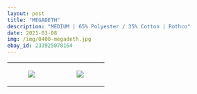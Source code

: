 ```yaml
---
layout: post
title: "MEGADETH"
description: "MEDIUM | 65% Polyester / 35% Cotton | Rothco"
date: 2021-03-08
img: /img/0400-megadeth.jpg
ebay_id: 233925078164
---
```




<table style="width:100%;"><tr><td style="vertical-align:top;">
      <figure class="tmblr-full" data-orig-height="2048" data-orig-width="1365" data-orig-src="https://concertshirts.netlify.app/shirts/0400/0400-01.jpg"><img src="https://64.media.tumblr.com/e7590b77392e497f6b1593645d5c4764/0ef8dd3a0a1337b1-83/s540x810/d1b3e9953247c67eb192b4331ef2f4c0f5318af3.jpg" data-orig-height="2048" data-orig-width="1365" data-orig-src="https://concertshirts.netlify.app/shirts/0400/0400-01.jpg"/></figure></td>
    <td style="vertical-align:top;">
      <figure class="tmblr-full" data-orig-height="2048" data-orig-width="1365" data-orig-src="https://concertshirts.netlify.app/shirts/0400/0400-02.jpg"><img src="https://64.media.tumblr.com/8b4981e2810826180673a3ac634bff84/0ef8dd3a0a1337b1-ac/s540x810/86683fd345f9f4dc577db398c1c0059b19d68c36.jpg" data-orig-height="2048" data-orig-width="1365" data-orig-src="https://concertshirts.netlify.app/shirts/0400/0400-02.jpg"/></figure></td>
  </tr></table>
